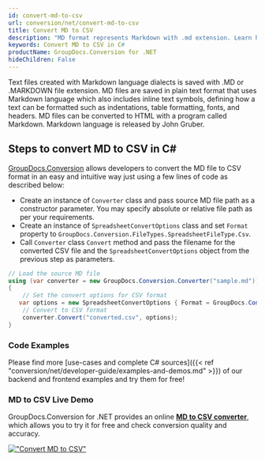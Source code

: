 ```yaml
---
id: convert-md-to-csv
url: conversion/net/convert-md-to-csv
title: Convert MD to CSV
description: "MD format represents Markdown with .md extension. Learn how to convert MD to CSV file programmatically in C# language using GroupDocs.Conversion for .NET library."
keywords: Convert MD to CSV in C#
productName: GroupDocs.Conversion for .NET
hideChildren: False
---
```


Text files created with Markdown language dialects is saved with .MD or .MARKDOWN file extension. MD files are saved in plain text format that uses Markdown language which also includes inline text symbols, defining how a text can be formatted such as indentations, table formatting, fonts, and headers.  MD files can be converted to HTML with a program called Markdown. Markdown language is released by John Gruber.

## Steps to convert MD to CSV in C#

[GroupDocs.Conversion](https://products.groupdocs.com/conversion/net) allows developers to convert the MD file to CSV format in an easy and intuitive way just using a few lines of code as described below:

* Create an instance of `Converter` class and pass source MD file path as a constructor parameter. You may specify absolute or relative file path as per your requirements. 
* Create an instance of `SpreadsheetConvertOptions` class and set `Format` property to `GroupDocs.Conversion.FileTypes.SpreadsheetFileType.Csv`.
* Call `Converter` class `Convert` method and pass the filename for the converted CSV file and the `SpreadsheetConvertOptions` object from the previous step as parameters.

```csharp
// Load the source MD file
using (var converter = new GroupDocs.Conversion.Converter("sample.md"))
{
    // Set the convert options for CSV format
   var options = new SpreadsheetConvertOptions { Format = GroupDocs.Conversion.FileTypes.SpreadsheetFileType.Csv };
    // Convert to CSV format
    converter.Convert("converted.csv", options);
}
```

### Code Examples

Please find more [use-cases and complete C# sources]({{< ref "conversion/net/developer-guide/examples-and-demos.md" >}}) of our backend and frontend examples and try them for free!

### MD to CSV Live Demo

GroupDocs.Conversion for .NET provides an online [**MD to CSV converter**](https://products.groupdocs.app/conversion/md-to-csv), which allows you to try it for free and check conversion quality and accuracy.

[!["Convert MD to CSV"](conversion/net/images/convert-to-csv/convert-md-to-csv.png)](https://products.groupdocs.app/conversion/md-to-csv)